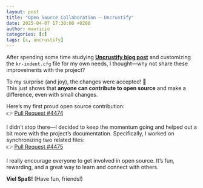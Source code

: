 ```yaml
---
layout: post
title: "Open Source Collaboration – Uncrustify"
date: 2025-04-07 17:30:00 +0200
author: mauricio
categories: [c]
tags: [c, uncrustify]
---
```


After spending some time studying [**Uncrustify blog post**](https://maumendes.github.io/posts/uncrustify/) and customizing the `kr-indent.cfg` file for my own needs, I thought—why not share these improvements with the project?

To my surprise (and joy), the changes were accepted! 🎉  
This just shows that **anyone can contribute to open source** and make a difference, even with small changes.

Here’s my first proud open source contribution:  
👉 [Pull Request #4474](https://github.com/uncrustify/uncrustify/pull/4474)

I didn’t stop there—I decided to keep the momentum going and helped out a bit more with the project’s documentation. Specifically, I worked on synchronizing two related files:  
👉 [Pull Request #4475](https://github.com/uncrustify/uncrustify/pull/4475)

I really encourage everyone to get involved in open source. It’s fun, rewarding, and a great way to learn and connect with others.

**Viel Spaß!** (Have fun, friends!)


